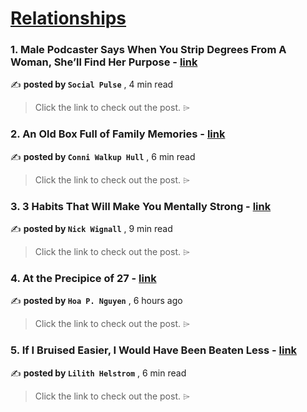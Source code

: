 
<h1><a href=https://medium.com/tag/relationships/recommended target="_blank" rel="noopener noreferrer">Relationships</a></h1>
<h3>1. Male Podcaster Says When You Strip Degrees From A Woman, She’ll Find Her Purpose - <a href=https://medium.com/@socialpulse?source=tag_recommended_feed---------0-84----------relationships----------5508a913_4c9f_4142_bc22_d7894aa10bde------- target="_blank" rel="noopener noreferrer">link</a></h3>

✍️ **posted by `Social Pulse`** <date> , 4 min read</date>

<blockquote>Click the link to check out the post. ⌲</blockquote>

<h3>2. An Old Box Full of Family Memories - <a href=https://medium.com/@conniwalkup?source=tag_recommended_feed---------1-107----------relationships----------5508a913_4c9f_4142_bc22_d7894aa10bde------- target="_blank" rel="noopener noreferrer">link</a></h3>

✍️ **posted by `Conni Walkup Hull`** <date> , 6 min read</date>

<blockquote>Click the link to check out the post. ⌲</blockquote>

<h3>3. 3 Habits That Will Make You Mentally Strong - <a href=https://medium.com/@nickwignall?source=tag_recommended_feed---------2-85----------relationships----------5508a913_4c9f_4142_bc22_d7894aa10bde------- target="_blank" rel="noopener noreferrer">link</a></h3>

✍️ **posted by `Nick Wignall`** <date> , 9 min read</date>

<blockquote>Click the link to check out the post. ⌲</blockquote>

<h3>4. At the Precipice of 27 - <a href=https://medium.com/@futurablesinger?source=tag_recommended_feed---------3-84----------relationships----------5508a913_4c9f_4142_bc22_d7894aa10bde------- target="_blank" rel="noopener noreferrer">link</a></h3>

✍️ **posted by `Hoa P. Nguyen`** <date> , 6 hours ago</date>

<blockquote>Click the link to check out the post. ⌲</blockquote>

<h3>5. If I Bruised Easier, I Would Have Been Beaten Less - <a href=https://medium.com/@lilith.helstrom?source=tag_recommended_feed---------4-107----------relationships----------5508a913_4c9f_4142_bc22_d7894aa10bde------- target="_blank" rel="noopener noreferrer">link</a></h3>

✍️ **posted by `Lilith Helstrom`** <date> , 6 min read</date>

<blockquote>Click the link to check out the post. ⌲</blockquote>

